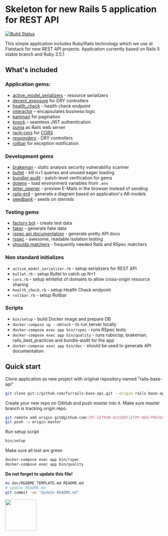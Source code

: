 # Skeleton for new Rails 5 application for REST API

[![Build Status](https://semaphoreci.com/api/v1/fs/rails-base-api/branches/master/shields_badge.svg)](https://semaphoreci.com/fs/rails-base-api)

This simple application includes Ruby/Rails technology which we use at Flatstack for new REST API projects. Application currently based on Rails 5 stable branch and Ruby 2.5.1

## What's included

### Application gems:

* [active_model_serializers](https://github.com/rails-api/active_model_serializers) - resource serializers
* [decent_exposure](https://github.com/voxdolo/decent_exposure) for DRY controllers
* [health_check](https://github.com/ianheggie/health_check) - health check endpoint
* [interactor](https://github.com/collectiveidea/interactor) – encapsulates business logic
* [kaminari](https://github.com/amatsuda/kaminari) for pagination
* [knock](https://github.com/nsarno/knock) – seamless JWT authentication
* [puma](https://github.com/puma/puma) as Rails web server
* [rack-cors](https://github.com/cyu/rack-cors) for [CORS](http://en.wikipedia.org/wiki/Cross-origin_resource_sharing)
* [responders](https://github.com/plataformatec/responders) - DRY controllers
* [rollbar](https://github.com/rollbar/rollbar-gem) for exception notification

### Development gems

* [brakeman](https://github.com/presidentbeef/brakeman) - static analysis security vulnerability scanner
* [bullet](https://github.com/flyerhzm/bullet) - kill n+1 queries and unused eager loading
* [bundler-audit](https://github.com/rubysec/bundler-audit) - patch-level verification for gems
* [dotenv](https://github.com/bkeepers/dotenv) - load environment variables from `.env`
* [letter_opener](https://github.com/ryanb/letter_opener) - preview E-Mails in the browser instead of sending
* [rails-erd](https://github.com/voormedia/rails-erd) - generate a diagram based on application's AR models
* [seedbank](https://github.com/james2m/seedbank) - seeds on steroids

### Testing gems

* [factory bot](https://github.com/thoughtbot/factory_bot) - create test data
* [faker](https://github.com/stympy/faker) - generate fake data
* [rspec api documentation](https://github.com/zipmark/rspec_api_documentation) - generate pretty API docs
* [rspec](https://github.com/rspec/rspec) - awesome, readable isolation testing
* [shoulda matchers](http://github.com/thoughtbot/shoulda-matchers) - frequently needed Rails and RSpec matchers

### Non standard initializes

* `active_model_serializer.rb` - setup serializers for REST API
* `bullet.rb` - setup Bullet to catch up N+1
* `cors.rb` - setup whitelist of domains to allow cross-origin resource sharing
* `health_check.rb` - setup Health Check endpoint
* `rollbar.rb` - setup Rollbar

### Scripts

* `bin/setup` - build Docker image and prepare DB
* `docker-compose up --detach` - to run server locally
* `docker-compose exec app bin/rspec` - runs RSpec tests
* `docker-compose exec app bin/quality` - runs rubocop, brakeman, rails_best_practices and bundle-audit for the app
* `docker-compose exec app bin/doc` - should be used to generate API documentation

## Quick start

Clone application as new project with original repository named "rails-base-api"

```bash
git clone git://github.com/fs/rails-base-api.git --origin rails-base-api [MY-NEW-PROJECT]
```

Create your new repo on GitHub and push master into it.
Make sure master branch is tracking origin repo.

```bash
git remote add origin git@github.com:[MY-GITHUB-ACCOUNT]/[MY-NEW-PROJECT].git
git push -u origin master
```

Run setup script

```bash
bin/setup
```

Make sure all test are green

```bash
docker-compose exec app bin/rspec
docker-compose exec app bin/quality
```

**Do not forget to update this file!**

```bash
mv doc/README_TEMPLATE.md README.md
# update README.md
git commit -am "Update README.md"
```

[<img src="http://www.flatstack.com/logo.svg" width="100"/>](http://www.flatstack.com)
